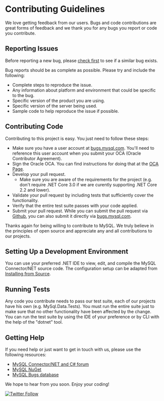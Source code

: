 # Contributing Guidelines

We love getting feedback from our users. Bugs and code contributions are great forms of feedback and we thank you for any bugs you report or code you contribute.

## Reporting Issues

Before reporting a new bug, please [check first](https://bugs.mysql.com/search.php) to see if a similar bug exists.

Bug reports should be as complete as possible. Please try and include the following:
* Complete steps to reproduce the issue.
* Any information about platform and environment that could be specific to the bug.
* Specific version of the product you are using.
* Specific version of the server being used.
* Sample code to help reproduce the issue if possible.

## Contributing Code

Contributing to this project is easy. You just need to follow these steps:

* Make sure you have a user account at [bugs.mysql.com](bugs.mysql.com). You'll need to reference this user account when you submit your OCA (Oracle Contributor Agreement).
* Sign the Oracle OCA. You can find instructions for doing that at the [OCA Page](https://www.oracle.com/technetwork/community/oca-486395.html).
* Develop your pull request.
  * Make sure you are aware of the requirements for the project (e.g. don't require .NET Core 3.0 if we are curently supporting .NET Core 2.2 and lower).
* Validate your pull request by including tests that sufficiently cover the functionality.
* Verify that the entire test suite passes with your code applied.
* Submit your pull request. While you can submit the pull request via [Github](https://github.com/mysql/mysql-connector-net/pulls), you can also submit it directly via [bugs.mysql.com](bugs.mysql.com).

Thanks again for being willing to contribute to MySQL. We truly believe in the principles of open source and appreciate any and all contributions to our projects.

## Setting Up a Development Environment

You can use your preferred .NET IDE to view, edit, and compile the MySQL Connector/NET source code. The configuration setup can be adapted from [Installing from Source](https://dev.mysql.com/doc/connector-net/en/connector-net-installation-source.html).

## Running Tests

Any code you contribute needs to pass our test suite, each of our projects have his own (e.g. MySql.Data.Tests). You must run the entire suite just to make sure that no other functionality have been affected by the change. You can run the test suite by using the IDE of your preference or by CLI with the help of the "dotnet" tool.
 
## Getting Help

If you need help or just want to get in touch with us, please use the following resources:

* [MySQL Connector/NET and C# forum](https://forums.mysql.com/list.php?38)
* [MySQL NuGet](https://www.nuget.org/profiles/MySQL)
* [MySQL Bugs database](https://bugs.mysql.com/)

We hope to hear from you soon. Enjoy your coding!

[![Twitter Follow](https://img.shields.io/twitter/follow/MySQL.svg?label=Follow%20%40MySQL&style=social)](https://twitter.com/intent/follow?screen_name=MySQL)